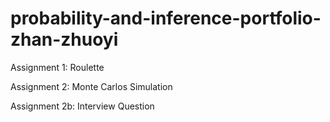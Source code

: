 # probability-and-inference-portfolio-zhan-zhuoyi
Assignment 1: Roulette

Assignment 2: Monte Carlos Simulation

Assignment 2b: Interview Question
